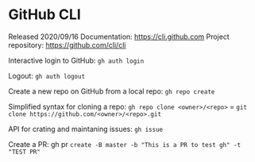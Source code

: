 # GitHub CLI
Released 2020/09/16
Documentation: https://cli.github.com
Project repository: https://github.com/cli/cli

Interactive login to GitHub: `gh auth login`

Logout: `gh auth logout`

Create a new repo on GitHub from a local repo: `gh repo create`

Simplified syntax for cloning a repo: `gh repo clone <owner>/<repo>` = `git clone https://github.com/<owner>/<repo>.git`

API for crating and maintaning issues: `gh issue`

Create a PR: gh pr `create -B master -b "This is a PR to test gh" -t "TEST PR"`



